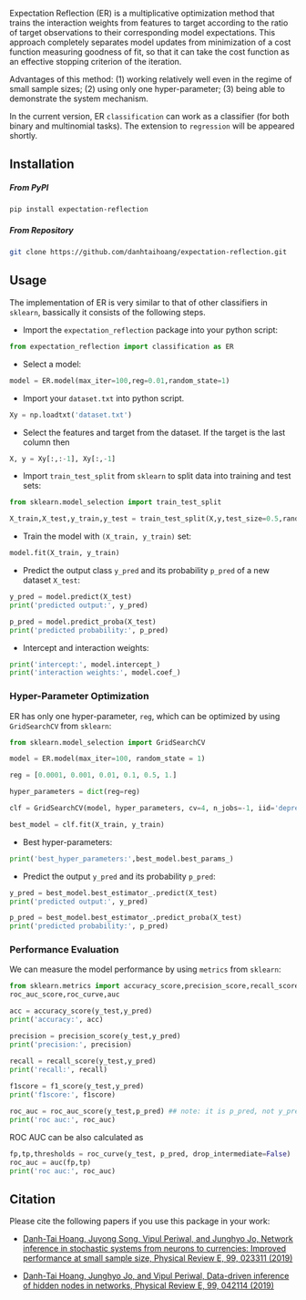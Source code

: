 Expectation Reflection (ER) is a multiplicative optimization method that trains the interaction weights from features to target according to the ratio of target observations to their corresponding model expectations. This approach completely separates model updates from minimization of a cost function measuring goodness of fit, so that it can take the cost function as an effective stopping criterion of the iteration. 

Advantages of this method:
(1) working relatively well even in the regime of small sample sizes;
(2) using only one hyper-parameter;
(3) being able to demonstrate the system mechanism.

In the current version, ER `classification` can work as a classifier (for both binary and multinomial tasks). The extension to `regression` will be appeared shortly.

## Installation
##### From PyPI

```bash
pip install expectation-reflection
```

##### From Repository

```bash
git clone https://github.com/danhtaihoang/expectation-reflection.git
```

## Usage
The implementation of ER is very similar to that of other classifiers in `sklearn`, bassically it consists of the following steps.

* Import the `expectation_reflection` package into your python script:
```python
from expectation_reflection import classification as ER
```

* Select a model:
```python
model = ER.model(max_iter=100,reg=0.01,random_state=1)
```

* Import your `dataset.txt` into python script.
```python
Xy = np.loadtxt('dataset.txt')
```

* Select the features and target from the dataset. If the target is the last column then
```python
X, y = Xy[:,:-1], Xy[:,-1]

```
 
* Import `train_test_split` from `sklearn` to split data into training and test sets:
```python
from sklearn.model_selection import train_test_split

X_train,X_test,y_train,y_test = train_test_split(X,y,test_size=0.5,random_state = 1)
```

* Train the model with `(X_train, y_train)` set: 
```python
model.fit(X_train, y_train)
```

* Predict the output class `y_pred` and its probability `p_pred` of a new dataset `X_test`:
```python
y_pred = model.predict(X_test)
print('predicted output:', y_pred)

p_pred = model.predict_proba(X_test)
print('predicted probability:', p_pred)
```

* Intercept and interaction weights:
```python
print('intercept:', model.intercept_)
print('interaction weights:', model.coef_)
```

### Hyper-Parameter Optimization 
ER has only one hyper-parameter, `reg`, which can be optimized by using `GridSearchCV` from `sklearn`:
```python
from sklearn.model_selection import GridSearchCV

model = ER.model(max_iter=100, random_state = 1)

reg = [0.0001, 0.001, 0.01, 0.1, 0.5, 1.]

hyper_parameters = dict(reg=reg)

clf = GridSearchCV(model, hyper_parameters, cv=4, n_jobs=-1, iid='deprecated')

best_model = clf.fit(X_train, y_train)
```

* Best hyper-parameters:
```python
print('best_hyper_parameters:',best_model.best_params_)
```

* Predict the output `y_pred` and its probability `p_pred`:
```python
y_pred = best_model.best_estimator_.predict(X_test)
print('predicted output:', y_pred)

p_pred = best_model.best_estimator_.predict_proba(X_test)
print('predicted probability:', p_pred)
```

### Performance Evaluation
We can measure the model performance by using `metrics` from `sklearn`:

```python
from sklearn.metrics import accuracy_score,precision_score,recall_score,f1_score,\
roc_auc_score,roc_curve,auc

acc = accuracy_score(y_test,y_pred)
print('accuracy:', acc)

precision = precision_score(y_test,y_pred)
print('precision:', precision)

recall = recall_score(y_test,y_pred)
print('recall:', recall)
    
f1score = f1_score(y_test,y_pred)
print('f1score:', f1score)

roc_auc = roc_auc_score(y_test,p_pred) ## note: it is p_pred, not y_pred
print('roc auc:', roc_auc)
```

ROC AUC can be also calculated as 
```python
fp,tp,thresholds = roc_curve(y_test, p_pred, drop_intermediate=False)
roc_auc = auc(fp,tp)
print('roc auc:', roc_auc)
```
## Citation

Please cite the following papers if you use this package in your work:

* [Danh-Tai Hoang, Juyong Song, Vipul Periwal, and Junghyo Jo, Network inference in stochastic systems from neurons to currencies: Improved performance at small sample size, Physical Review E, 99, 023311 (2019)](https://journals.aps.org/pre/abstract/10.1103/PhysRevE.99.023311)

* [Danh-Tai Hoang, Junghyo Jo, and Vipul Periwal, Data-driven inference of hidden nodes in networks, Physical Review E, 99, 042114 (2019)](https://journals.aps.org/pre/abstract/10.1103/PhysRevE.99.042114)
